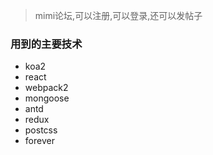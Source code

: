> mimi论坛,可以注册,可以登录,还可以发帖子


### 用到的主要技术

- koa2
- react
- webpack2
- mongoose
- antd
- redux
- postcss
- forever
